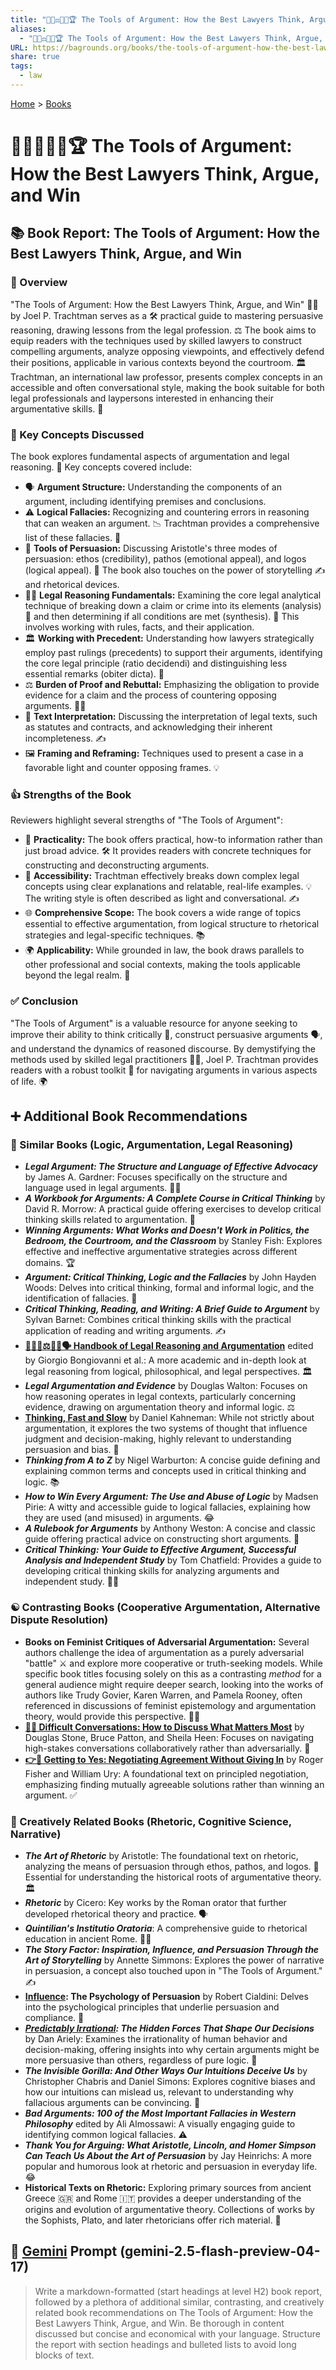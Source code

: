 ```yaml
---
title: "👩🏼‍⚖️💭🧮🏆 The Tools of Argument: How the Best Lawyers Think, Argue, and Win"
aliases:
  - "👩🏼‍⚖️💭🧮🏆 The Tools of Argument: How the Best Lawyers Think, Argue, and Win"
URL: https://bagrounds.org/books/the-tools-of-argument-how-the-best-lawyers-think-argue-and-win
share: true
tags:
  - law
---
```

[Home](../index.md) > [Books](./index.md)  
# 👩🏼‍⚖️💭🧮🏆 The Tools of Argument: How the Best Lawyers Think, Argue, and Win  
## 📚 Book Report: The Tools of Argument: How the Best Lawyers Think, Argue, and Win  
  
### 📖 Overview  
  
"The Tools of Argument: How the Best Lawyers Think, Argue, and Win" 👨‍⚖️ by Joel P. Trachtman serves as a 🛠️ practical guide to mastering persuasive reasoning, drawing lessons from the legal profession. ⚖️ The book aims to equip readers with the techniques used by skilled lawyers to construct compelling arguments, analyze opposing viewpoints, and effectively defend their positions, applicable in various contexts beyond the courtroom. 🏛️ Trachtman, an international law professor, presents complex concepts in an accessible and often conversational style, making the book suitable for both legal professionals and laypersons interested in enhancing their argumentative skills. 🧠  
  
### 🔑 Key Concepts Discussed  
  
The book explores fundamental aspects of argumentation and legal reasoning. 🧐 Key concepts covered include:  
  
* 🗣️ **Argument Structure:** Understanding the components of an argument, including identifying premises and conclusions.  
* ⚠️ **Logical Fallacies:** Recognizing and countering errors in reasoning that can weaken an argument. 📉 Trachtman provides a comprehensive list of these fallacies. 📝  
* 📣 **Tools of Persuasion:** Discussing Aristotle's three modes of persuasion: ethos (credibility), pathos (emotional appeal), and logos (logical appeal). 🙏 The book also touches on the power of storytelling ✍️ and rhetorical devices.  
* 👨‍⚖️ **Legal Reasoning Fundamentals:** Examining the core legal analytical technique of breaking down a claim or crime into its elements (analysis) 🔬 and then determining if all conditions are met (synthesis). 🧪 This involves working with rules, facts, and their application.  
* 🏛️ **Working with Precedent:** Understanding how lawyers strategically employ past rulings (precedents) to support their arguments, identifying the core legal principle (ratio decidendi) and distinguishing less essential remarks (obiter dicta). 📜  
* ⚖️ **Burden of Proof and Rebuttal:** Emphasizing the obligation to provide evidence for a claim and the process of countering opposing arguments. 🙋‍♂️  
* 📜 **Text Interpretation:** Discussing the interpretation of legal texts, such as statutes and contracts, and acknowledging their inherent incompleteness. ✍️  
* 🖼️ **Framing and Reframing:** Techniques used to present a case in a favorable light and counter opposing frames. 💡  
  
### 👍 Strengths of the Book  
  
Reviewers highlight several strengths of "The Tools of Argument":  
  
* 💪 **Practicality:** The book offers practical, how-to information rather than just broad advice. 🛠️ It provides readers with concrete techniques for constructing and deconstructing arguments.  
* 📖 **Accessibility:** Trachtman effectively breaks down complex legal concepts using clear explanations and relatable, real-life examples. 💡 The writing style is often described as light and conversational. ✍️  
* 🌐 **Comprehensive Scope:** The book covers a wide range of topics essential to effective argumentation, from logical structure to rhetorical strategies and legal-specific techniques. 📚  
* 🌍 **Applicability:** While grounded in law, the book draws parallels to other professional and social contexts, making the tools applicable beyond the legal realm. 🤝  
  
### ✅ Conclusion  
  
"The Tools of Argument" is a valuable resource for anyone seeking to improve their ability to think critically 🧠, construct persuasive arguments 🗣️, and understand the dynamics of reasoned discourse. By demystifying the methods used by skilled legal practitioners 👨‍⚖️, Joel P. Trachtman provides readers with a robust toolkit 🧰 for navigating arguments in various aspects of life. 🌍  
  
## ➕ Additional Book Recommendations  
  
### 👯 Similar Books (Logic, Argumentation, Legal Reasoning)  
  
* ***Legal Argument: The Structure and Language of Effective Advocacy*** by James A. Gardner: Focuses specifically on the structure and language used in legal arguments. 👨‍⚖️  
* ***A Workbook for Arguments: A Complete Course in Critical Thinking*** by David R. Morrow: A practical guide offering exercises to develop critical thinking skills related to argumentation. 🧠  
* ***Winning Arguments: What Works and Doesn't Work in Politics, the Bedroom, the Courtroom, and the Classroom*** by Stanley Fish: Explores effective and ineffective argumentative strategies across different domains. 🏆  
* ***Argument: Critical Thinking, Logic and the Fallacies*** by John Hayden Woods: Delves into critical thinking, formal and informal logic, and the identification of fallacies. 🧐  
* ***Critical Thinking, Reading, and Writing: A Brief Guide to Argument*** by Sylvan Barnet: Combines critical thinking skills with the practical application of reading and writing arguments. ✍️  
* **[👩🏼‍⚖️⚖️💭🧮🗣️ Handbook of Legal Reasoning and Argumentation](./handbook-of-legal-reasoning-and-argumentation.md)** edited by Giorgio Bongiovanni et al.: A more academic and in-depth look at legal reasoning from logical, philosophical, and legal perspectives. 🏛️  
* ***Legal Argumentation and Evidence*** by Douglas Walton: Focuses on how reasoning operates in legal contexts, particularly concerning evidence, drawing on argumentation theory and informal logic. ⚖️  
* **[Thinking, Fast and Slow](./thinking-fast-and-slow.md)** by Daniel Kahneman: While not strictly about argumentation, it explores the two systems of thought that influence judgment and decision-making, highly relevant to understanding persuasion and bias. 🧠  
* ***Thinking from A to Z*** by Nigel Warburton: A concise guide defining and explaining common terms and concepts used in critical thinking and logic. 📚  
* ***How to Win Every Argument: The Use and Abuse of Logic*** by Madsen Pirie: A witty and accessible guide to logical fallacies, explaining how they are used (and misused) in arguments. 😂  
* ***A Rulebook for Arguments*** by Anthony Weston: A concise and classic guide offering practical advice on constructing short arguments. 📝  
* ***Critical Thinking: Your Guide to Effective Argument, Successful Analysis and Independent Study*** by Tom Chatfield: Provides a guide to developing critical thinking skills for analyzing arguments and independent study. 👨‍🎓  
  
### ☯️ Contrasting Books (Cooperative Argumentation, Alternative Dispute Resolution)  
  
* **Books on Feminist Critiques of Adversarial Argumentation:** Several authors challenge the idea of argumentation as a purely adversarial "battle" ⚔️ and explore more cooperative or truth-seeking models. While specific book titles focusing solely on this as a contrasting *method* for a general audience might require deeper search, looking into the works of authors like Trudy Govier, Karen Warren, and Pamela Rooney, often referenced in discussions of feminist epistemology and argumentation theory, would provide this perspective. 👩‍⚖️  
* **[💬😬 Difficult Conversations: How to Discuss What Matters Most](./difficult-conversations-how-to-discuss-what-matters-most.md)** by Douglas Stone, Bruce Patton, and Sheila Heen: Focuses on navigating high-stakes conversations collaboratively rather than adversarially. 🤝  
* **[👉🤝 Getting to Yes: Negotiating Agreement Without Giving In](./getting-to-yes-negotiating-agreement-without-giving-in.md)** by Roger Fisher and William Ury: A foundational text on principled negotiation, emphasizing finding mutually agreeable solutions rather than winning an argument. ✅  
  
### 🎨 Creatively Related Books (Rhetoric, Cognitive Science, Narrative)  
  
* ***The Art of Rhetoric*** by Aristotle: The foundational text on rhetoric, analyzing the means of persuasion through ethos, pathos, and logos. 📣 Essential for understanding the historical roots of argumentative theory. 🏛️  
* ***Rhetoric*** by Cicero: Key works by the Roman orator that further developed rhetorical theory and practice. 🗣️  
* ***Quintilian's Institutio Oratoria***: A comprehensive guide to rhetorical education in ancient Rome. 👨‍🏫  
* ***The Story Factor: Inspiration, Influence, and Persuasion Through the Art of Storytelling*** by Annette Simmons: Explores the power of narrative in persuasion, a concept also touched upon in "The Tools of Argument." ✍️  
* **[Influence](./influence.md): The Psychology of Persuasion** by Robert Cialdini: Delves into the psychological principles that underlie persuasion and compliance. 🧠  
* ***[Predictably Irrational](./predictably-irrational.md): The Hidden Forces That Shape Our Decisions*** by Dan Ariely: Examines the irrationality of human behavior and decision-making, offering insights into why certain arguments might be more persuasive than others, regardless of pure logic. 🤔  
* ***The Invisible Gorilla: And Other Ways Our Intuitions Deceive Us*** by Christopher Chabris and Daniel Simons: Explores cognitive biases and how our intuitions can mislead us, relevant to understanding why fallacious arguments can be convincing. 🙈  
* ***Bad Arguments: 100 of the Most Important Fallacies in Western Philosophy*** edited by Ali Almossawi: A visually engaging guide to identifying common logical fallacies. ⚠️  
* ***Thank You for Arguing: What Aristotle, Lincoln, and Homer Simpson Can Teach Us About the Art of Persuasion*** by Jay Heinrichs: A more popular and humorous look at rhetoric and persuasion in everyday life. 😂  
* **Historical Texts on Rhetoric:** Exploring primary sources from ancient Greece 🇬🇷 and Rome 🇮🇹 provides a deeper understanding of the origins and evolution of argumentative theory. Collections of works by the Sophists, Plato, and later rhetoricians offer rich material. 📜  
  
## 💬 [Gemini](../software/gemini.md) Prompt (gemini-2.5-flash-preview-04-17)  
> Write a markdown-formatted (start headings at level H2) book report, followed by a plethora of additional similar, contrasting, and creatively related book recommendations on The Tools of Argument: How the Best Lawyers Think, Argue, and Win. Be thorough in content discussed but concise and economical with your language. Structure the report with section headings and bulleted lists to avoid long blocks of text.